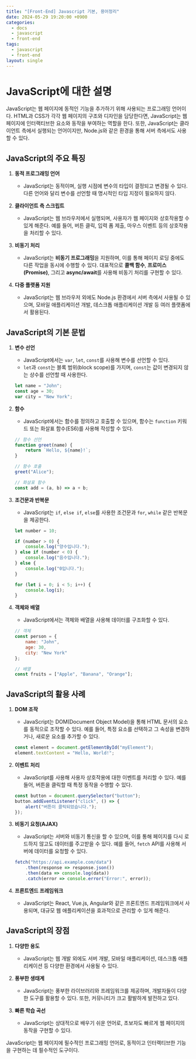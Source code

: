 ```yaml
---
title: "[Front-End] Javascript 기본, 용어정리"
date: 2024-05-29 19:20:00 +0900
categories:
  - docs
  - javascript
  - front-end
tags:
  - javascript
  - front-end
layout: single
---
```


# JavaScript에 대한 설명

JavaScript는 웹 페이지에 동적인 기능을 추가하기 위해 사용되는 프로그래밍 언어이다. HTML과 CSS가 각각 웹 페이지의 구조와 디자인을 담당한다면, JavaScript는 웹 페이지에 인터랙티브한 요소와 동작을 부여하는 역할을 한다. 또한, JavaScript는 클라이언트 측에서 실행되는 언어이지만, Node.js와 같은 환경을 통해 서버 측에서도 사용할 수 있다.

## JavaScript의 주요 특징

1. **동적 프로그래밍 언어**
   - JavaScript는 동적이며, 실행 시점에 변수의 타입이 결정되고 변경될 수 있다. 다른 언어와 달리 변수를 선언할 때 명시적인 타입 지정이 필요하지 않다.

2. **클라이언트 측 스크립트**
   - JavaScript는 웹 브라우저에서 실행되며, 사용자가 웹 페이지와 상호작용할 수 있게 해준다. 예를 들어, 버튼 클릭, 입력 폼 제출, 마우스 이벤트 등의 상호작용을 처리할 수 있다.

3. **비동기 처리**
   - JavaScript는 **비동기 프로그래밍**을 지원하며, 이를 통해 페이지 로딩 중에도 다른 작업을 동시에 수행할 수 있다. 대표적으로 **콜백 함수**, **프로미스(Promise)**, 그리고 **async/await**를 사용해 비동기 처리를 구현할 수 있다.

4. **다중 플랫폼 지원**
   - JavaScript는 웹 브라우저 외에도 Node.js 환경에서 서버 측에서 사용될 수 있으며, 모바일 애플리케이션 개발, 데스크톱 애플리케이션 개발 등 여러 플랫폼에서 활용된다.

## JavaScript의 기본 문법

1. **변수 선언**
   - JavaScript에서는 `var`, `let`, `const`를 사용해 변수를 선언할 수 있다.
   - `let`과 `const`는 블록 범위(block scope)를 가지며, `const`는 값이 변경되지 않는 상수를 선언할 때 사용한다.

   ```javascript
   let name = "John";
   const age = 30;
   var city = "New York";
   ```

2. **함수**
   - JavaScript에서는 함수를 정의하고 호출할 수 있으며, 함수는 `function` 키워드 또는 화살표 함수(ES6)를 사용해 작성할 수 있다.

   ```javascript
   // 함수 선언
   function greet(name) {
       return `Hello, ${name}!`;
   }

   // 함수 호출
   greet("Alice");

   // 화살표 함수
   const add = (a, b) => a + b;
   ```

3. **조건문과 반복문**
   - JavaScript는 `if`, `else if`, `else`를 사용한 조건문과 `for`, `while` 같은 반복문을 제공한다.

   ```javascript
   let number = 10;

   if (number > 0) {
       console.log("양수입니다.");
   } else if (number < 0) {
       console.log("음수입니다.");
   } else {
       console.log("0입니다.");
   }

   for (let i = 0; i < 5; i++) {
       console.log(i);
   }
   ```

4. **객체와 배열**
   - JavaScript에서는 객체와 배열을 사용해 데이터를 구조화할 수 있다.

   ```javascript
   // 객체
   const person = {
       name: "John",
       age: 30,
       city: "New York"
   };

   // 배열
   const fruits = ["Apple", "Banana", "Orange"];
   ```

## JavaScript의 활용 사례

1. **DOM 조작**
   - JavaScript는 DOM(Document Object Model)을 통해 HTML 문서의 요소를 동적으로 조작할 수 있다. 예를 들어, 특정 요소를 선택하고 그 속성을 변경하거나, 새로운 요소를 추가할 수 있다.

   ```javascript
   const element = document.getElementById("myElement");
   element.textContent = "Hello, World!";
   ```

2. **이벤트 처리**
   - JavaScript를 사용해 사용자 상호작용에 대한 이벤트를 처리할 수 있다. 예를 들어, 버튼을 클릭할 때 특정 동작을 수행할 수 있다.

   ```javascript
   const button = document.querySelector("button");
   button.addEventListener("click", () => {
       alert("버튼이 클릭되었습니다.");
   });
   ```

3. **비동기 요청(AJAX)**
   - JavaScript는 서버와 비동기 통신을 할 수 있으며, 이를 통해 페이지를 다시 로드하지 않고도 데이터를 주고받을 수 있다. 예를 들어, `fetch` API를 사용해 서버에 데이터를 요청할 수 있다.

   ```javascript
   fetch("https://api.example.com/data")
       .then(response => response.json())
       .then(data => console.log(data))
       .catch(error => console.error("Error:", error));
   ```

4. **프론트엔드 프레임워크**
   - JavaScript는 React, Vue.js, Angular와 같은 프론트엔드 프레임워크에서 사용되며, 대규모 웹 애플리케이션을 효과적으로 관리할 수 있게 해준다.

## JavaScript의 장점

1. **다양한 용도**
   - JavaScript는 웹 개발 외에도 서버 개발, 모바일 애플리케이션, 데스크톱 애플리케이션 등 다양한 환경에서 사용될 수 있다.

2. **풍부한 생태계**
   - JavaScript는 풍부한 라이브러리와 프레임워크를 제공하며, 개발자들이 다양한 도구를 활용할 수 있다. 또한, 커뮤니티가 크고 활발하게 발전하고 있다.

3. **빠른 학습 곡선**
   - JavaScript는 상대적으로 배우기 쉬운 언어로, 초보자도 빠르게 웹 페이지의 동작을 구현할 수 있다.

JavaScript는 웹 페이지에 필수적인 프로그래밍 언어로, 동적이고 인터랙티브한 기능을 구현하는 데 필수적인 도구이다.
